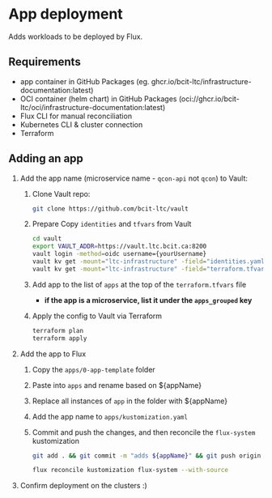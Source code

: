 # App deployment

Adds workloads to be deployed by Flux.

## Requirements

- app container in GitHub Packages (eg. ghcr.io/bcit-ltc/infrastructure-documentation:latest)
- OCI container (helm chart) in GitHub Packages (oci://ghcr.io/bcit-ltc/oci/infrastructure-documentation:latest)
- Flux CLI for manual reconciliation
- Kubernetes CLI & cluster connection
- Terraform

## Adding an app

1. Add the app name (microservice name - `qcon-api` not `qcon`) to Vault:

    1. Clone Vault repo:

        ```bash
        git clone https://github.com/bcit-ltc/vault
        ```

    1. Prepare Copy `identities` and `tfvars` from Vault

        ```bash
        cd vault
        export VAULT_ADDR=https://vault.ltc.bcit.ca:8200
        vault login -method=oidc username={yourUsername}
        vault kv get -mount="ltc-infrastructure" -field="identities.yaml" "vault/identities" > identities.yaml
        vault kv get -mount="ltc-infrastructure" -field="terraform.tfvars" "vault/tfvars" > terraform.tfvars
        ```

    1. Add app to the list of `apps` at the top of the `terraform.tfvars` file

        - **if the app is a microservice, list it under the `apps_grouped` key**

    1. Apply the config to Vault via Terraform

        ```bash
        terraform plan
        terraform apply
        ```

1. Add the app to Flux

    1. Copy the `apps/0-app-template` folder

    1. Paste into `apps` and rename based on ${appName}

    1. Replace all instances of `app` in the folder with ${appName}

    1. Add the app name to `apps/kustomization.yaml`

    1. Commit and push the changes, and then reconcile the `flux-system` kustomization

        ```bash
        git add . && git commit -m "adds ${appName}" && git push origin main

        flux reconcile kustomization flux-system --with-source
        ```

1. Confirm deployment on the clusters :)
